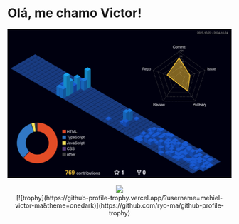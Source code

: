 # Olá, me chamo Victor! 

![](./profile-3d-contrib/profile-night-view.svg)
  <div align="center" >
<a href="https://skillicons.dev"   >
  <img src="https://skillicons.dev/icons?i=git,vscode,javascript,typescript,css,html,react,next,tailwind,sass,nodejs,nest,docker,figma,github,jest,linux,styledcomponents,vercel,vite,bootstrap,mongodb,postgres" />
</a>
  <br />

  </div>
   <div align="center" >
     [![trophy](https://github-profile-trophy.vercel.app/?username=mehiel-victor-ma&theme=onedark)](https://github.com/ryo-ma/github-profile-trophy)
  </div>
  
 

